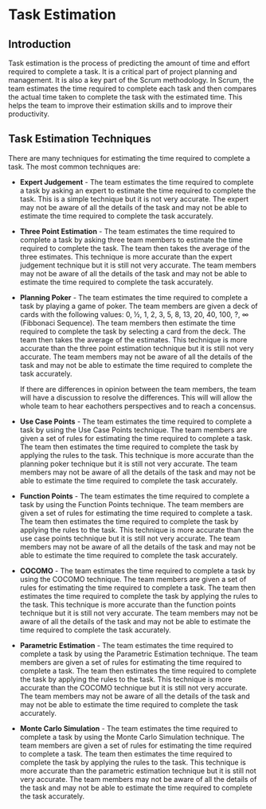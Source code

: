 # Task Estimation

## Introduction

Task estimation is the process of predicting the amount of time and effort required to complete a task. It is a critical part of project planning and management. It is also a key part of the Scrum methodology. In Scrum, the team estimates the time required to complete each task and then compares the actual time taken to complete the task with the estimated time. This helps the team to improve their estimation skills and to improve their productivity.

## Task Estimation Techniques

There are many techniques for estimating the time required to complete a task. The most common techniques are:

* **Expert Judgement** - The team estimates the time required to complete a task by asking an expert to estimate the time required to complete the task. This is a simple technique but it is not very accurate. The expert may not be aware of all the details of the task and may not be able to estimate the time required to complete the task accurately.

* **Three Point Estimation** - The team estimates the time required to complete a task by asking three team members to estimate the time required to complete the task. The team then takes the average of the three estimates. This technique is more accurate than the expert judgement technique but it is still not very accurate. The team members may not be aware of all the details of the task and may not be able to estimate the time required to complete the task accurately.

* **Planning Poker** - The team estimates the time required to complete a task by playing a game of poker. The team members are given a deck of cards with the following values: 0, ½, 1, 2, 3, 5, 8, 13, 20, 40, 100, ?, ∞ (Fibbonaci Sequence). The team members then estimate the time required to complete the task by selecting a card from the deck. The team then takes the average of the estimates. This technique is more accurate than the three point estimation technique but it is still not very accurate. The team members may not be aware of all the details of the task and may not be able to estimate the time required to complete the task accurately. 

    If there are differences in opinion between the team members, the team will have a discussion to resolve the differences. This will will allow the whole team to hear eachothers perspectives and to reach a concensus.

* **Use Case Points** - The team estimates the time required to complete a task by using the Use Case Points technique. The team members are given a set of rules for estimating the time required to complete a task. The team then estimates the time required to complete the task by applying the rules to the task. This technique is more accurate than the planning poker technique but it is still not very accurate. The team members may not be aware of all the details of the task and may not be able to estimate the time required to complete the task accurately.

* **Function Points** - The team estimates the time required to complete a task by using the Function Points technique. The team members are given a set of rules for estimating the time required to complete a task. The team then estimates the time required to complete the task by applying the rules to the task. This technique is more accurate than the use case points technique but it is still not very accurate. The team members may not be aware of all the details of the task and may not be able to estimate the time required to complete the task accurately.

* **COCOMO** - The team estimates the time required to complete a task by using the COCOMO technique. The team members are given a set of rules for estimating the time required to complete a task. The team then estimates the time required to complete the task by applying the rules to the task. This technique is more accurate than the function points technique but it is still not very accurate. The team members may not be aware of all the details of the task and may not be able to estimate the time required to complete the task accurately.

* **Parametric Estimation** - The team estimates the time required to complete a task by using the Parametric Estimation technique. The team members are given a set of rules for estimating the time required to complete a task. The team then estimates the time required to complete the task by applying the rules to the task. This technique is more accurate than the COCOMO technique but it is still not very accurate. The team members may not be aware of all the details of the task and may not be able to estimate the time required to complete the task accurately.

* **Monte Carlo Simulation** - The team estimates the time required to complete a task by using the Monte Carlo Simulation technique. The team members are given a set of rules for estimating the time required to complete a task. The team then estimates the time required to complete the task by applying the rules to the task. This technique is more accurate than the parametric estimation technique but it is still not very accurate. The team members may not be aware of all the details of the task and may not be able to estimate the time required to complete the task accurately.